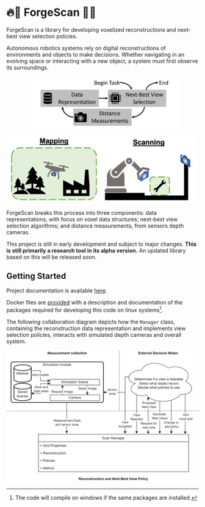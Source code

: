 # 🔥🔨 ForgeScan 🤖📸

ForgeScan is a library for developing voxelized reconstructions and next-best view selection policies.

Autonomous robotics systems rely on digital reconstructions of environments and objects to make
decisions. Whether navigating in an evolving space or interacting with a new object, a system must
first observe its surroundings.

<p align="center">
    <img src="./doc/images/ReconstructionTasks.png"
         alt="Components of a Reconstruction Task"
         width=400/>
</p>
<p align="center">
    <img src="./doc/images/MappingAndScanning.png"
         alt="Mapping and scanning are examples of reconstruction tasks"
         width=500/>
</p>

ForgeScan breaks this process into three components: data representations, with focus on voxel data
structures; next-best view selection algorithms; and distance measurements, from sensors depth
cameras.

This project is still in early development and subject to major changes. **This is still primarily
a research tool in its alpha version.** An updated library based on this will be released soon.


## Getting Started

Project documentation is available [here](schellenberg3.github.io/ForgeScan/).

Docker files are [provided](./docker/README.md) with a description and documentation of the
packages required for developing this code on linux systems[^1].

The following collaboration diagram depicts how the `Manager` class, containing the reconstruction
data representation and implements view selection policies, interacts with simulated depth cameras
and overall system.

<p align="center">
    <img src="./doc/images/CollaborationDiagram.png"
         alt="Components of a Reconstruction Task"
         width=700/>
</p>

[^1]: The code will compile on windows if the same packages are installed.
